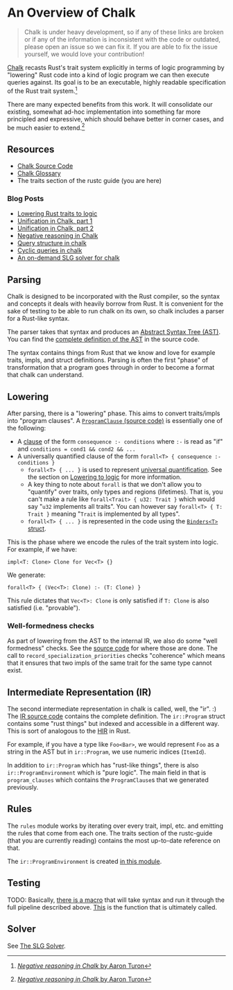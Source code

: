 # An Overview of Chalk

> Chalk is under heavy development, so if any of these links are broken or if
> any of the information is inconsistent with the code or outdated, please open
> an issue so we can fix it. If you are able to fix the issue yourself, we would
> love your contribution!

[Chalk][chalk] recasts Rust's trait system explicitly in terms of logic
programming by "lowering" Rust code into a kind of logic program we can then
execute queries against. Its goal is to be an executable, highly readable
specification of the Rust trait system.[^negativechalk]

There are many expected benefits from this work. It will consolidate our
existing, somewhat ad-hoc implementation into something far more principled and
expressive, which should behave better in corner cases, and be much easier to
extend.[^negativechalk]

## Resources

* [Chalk Source Code](https://github.com/rust-lang-nursery/chalk)
* [Chalk Glossary](https://github.com/rust-lang-nursery/chalk/blob/master/GLOSSARY.md)
* The traits section of the rustc guide (you are here)

### Blog Posts

* [Lowering Rust traits to logic](http://smallcultfollowing.com/babysteps/blog/2017/01/26/lowering-rust-traits-to-logic/)
* [Unification in Chalk, part 1](http://smallcultfollowing.com/babysteps/blog/2017/03/25/unification-in-chalk-part-1/)
* [Unification in Chalk, part 2](http://smallcultfollowing.com/babysteps/blog/2017/04/23/unification-in-chalk-part-2/)
* [Negative reasoning in Chalk](http://aturon.github.io/blog/2017/04/24/negative-chalk/)
* [Query structure in chalk](http://smallcultfollowing.com/babysteps/blog/2017/05/25/query-structure-in-chalk/)
* [Cyclic queries in chalk](http://smallcultfollowing.com/babysteps/blog/2017/09/12/tabling-handling-cyclic-queries-in-chalk/)
* [An on-demand SLG solver for chalk](http://smallcultfollowing.com/babysteps/blog/2018/01/31/an-on-demand-slg-solver-for-chalk/)

## Parsing

Chalk is designed to be incorporated with the Rust compiler, so the syntax and
concepts it deals with heavily borrow from Rust. It is convenient for the sake
of testing to be able to run chalk on its own, so chalk includes a parser for a
Rust-like syntax.

The parser takes that syntax and produces an [Abstract Syntax Tree (AST)][ast].
You can find the [complete definition of the AST][chalk-ast] in the source code.

The syntax contains things from Rust that we know and love for example traits,
impls, and struct definitions. Parsing is often the first "phase" of
transformation that a program goes through in order to become a format that
chalk can understand.

## Lowering

After parsing, there is a "lowering" phase. This aims to convert traits/impls
into "program clauses". A [`ProgramClause` (source code)][programclause] is
essentially one of the following:

* A [clause] of the form `consequence :- conditions` where `:-` is read as
  "if" and `conditions = cond1 && cond2 && ...`
* A universally quantified clause of the form
  `forall<T> { consequence :- conditions }`
  * `forall<T> { ... }` is used to represent [universal quantification]. See the
    section on [Lowering to logic][lowering-forall] for more information.
  * A key thing to note about `forall` is that we don't allow you to "quantify"
    over traits, only types and regions (lifetimes). That is, you can't make a
    rule like `forall<Trait> { u32: Trait }` which would say "`u32` implements
    all traits". You can however say `forall<T> { T: Trait }` meaning "`Trait`
    is implemented by all types".
  * `forall<T> { ... }` is represented in the code using the [`Binders<T>`
    struct][binders-struct].

This is the phase where we encode the rules of the trait system into logic. For
example, if we have:

```rust,ignore
impl<T: Clone> Clone for Vec<T> {}
```

We generate:

```rust,ignore
forall<T> { (Vec<T>: Clone) :- (T: Clone) }
```

This rule dictates that `Vec<T>: Clone` is only satisfied if `T: Clone` is also
satisfied (i.e. "provable").

### Well-formedness checks

As part of lowering from the AST to the internal IR, we also do some "well
formedness" checks. See the [source code][well-formedness-checks] for where
those are done. The call to `record_specialization_priorities` checks
"coherence" which means that it ensures that two impls of the same trait for the
same type cannot exist.

## Intermediate Representation (IR)

The second intermediate representation in chalk is called, well, the "ir". :)
The [IR source code][ir-code] contains the complete definition. The
`ir::Program` struct contains some "rust things" but indexed and accessible in
a different way. This is sort of analogous to the [HIR] in Rust.

For example, if you have a type like `Foo<Bar>`, we would represent `Foo` as a
string in the AST but in `ir::Program`, we use numeric indices (`ItemId`).

In addition to `ir::Program` which has "rust-like things", there is also
`ir::ProgramEnvironment` which is "pure logic". The main field in that is
`program_clauses` which contains the `ProgramClause`s that we generated
previously.

## Rules

The `rules` module works by iterating over every trait, impl, etc. and emitting
the rules that come from each one. The traits section of the rustc-guide (that
you are currently reading) contains the most up-to-date reference on that.

The `ir::ProgramEnvironment` is created [in this module][rules-environment].

## Testing

TODO: Basically, [there is a macro](https://github.com/rust-lang-nursery/chalk/blob/17abbabe53c2f78b04af04a9bc9e8a0e3fc676e3/src/solve/test/mod.rs#L112-L148)
that will take syntax and run it through the full pipeline described above.
[This](https://github.com/rust-lang-nursery/chalk/blob/17abbabe53c2f78b04af04a9bc9e8a0e3fc676e3/src/solve/test/mod.rs#L83-L110)
is the function that is ultimately called.

## Solver

See [The SLG Solver][slg].

[^negativechalk]: [*Negative reasoning in Chalk* by Aaron Turon](http://aturon.github.io/blog/2017/04/24/negative-chalk/)

[chalk]: https://github.com/rust-lang-nursery/chalk
[ast]: https://en.wikipedia.org/wiki/Abstract_syntax_tree
[chalk-ast]: https://github.com/rust-lang-nursery/chalk/blob/master/chalk-parse/src/ast.rs
[universal quantification]: https://en.wikipedia.org/wiki/Universal_quantification
[lowering-forall]: https://rust-lang-nursery.github.io/rustc-guide/traits-lowering-to-logic.html#type-checking-generic-functions-beyond-horn-clauses
[programclause]: https://github.com/rust-lang-nursery/chalk/blob/17abbabe53c2f78b04af04a9bc9e8a0e3fc676e3/src/ir/mod.rs#L721
[clause]: https://github.com/rust-lang-nursery/chalk/blob/master/GLOSSARY.md#clause
[well-formedness-checks]: https://github.com/rust-lang-nursery/chalk/blob/17abbabe53c2f78b04af04a9bc9e8a0e3fc676e3/src/ir/lowering/mod.rs#L230-L232
[ir-code]: https://github.com/rust-lang-nursery/chalk/blob/master/src/ir/mod.rs
[HIR]: hir.html
[binders-struct]: https://github.com/rust-lang-nursery/chalk/blob/17abbabe53c2f78b04af04a9bc9e8a0e3fc676e3/src/ir/mod.rs#L661
[rules-environment]: https://github.com/rust-lang-nursery/chalk/blob/17abbabe53c2f78b04af04a9bc9e8a0e3fc676e3/src/rules/mod.rs#L9
[slg]: traits-slg.html
